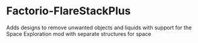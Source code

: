 # Factorio-FlareStackPlus
Adds designs to remove unwanted objects and liquids with support for the Space Exploration mod with separate structures for space 
